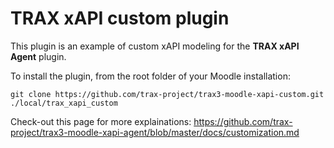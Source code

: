 # TRAX xAPI custom plugin

This plugin is an example of custom xAPI modeling for the **TRAX xAPI Agent** plugin. 

To install the plugin, from the root folder of your Moodle installation:
```
git clone https://github.com/trax-project/trax3-moodle-xapi-custom.git ./local/trax_xapi_custom
```

Check-out this page for more explainations: https://github.com/trax-project/trax3-moodle-xapi-agent/blob/master/docs/customization.md 